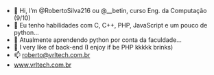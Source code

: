 - 👋 Hi, I’m @RobertoSilva216 ou @__betin, curso Eng. da Computação (9/10)
- 👀 Eu tenho habilidades com C, C++, PHP, JavaScript e um pouco de python...
- 🌱 Atualmente aprendendo python por conta da faculdade...
- 💞️ I very like of back-end (I enjoy if be PHP kkkkk brinks)
- 📫 roberto@vrltech.com.br
- www.vrltech.com.br

<!---
RobertoSilva216/RobertoSilva216 is a ✨ special ✨ repository because its `README.md` (this file) appears on your GitHub profile.
You can click the Preview link to take a look at your changes.
--->
